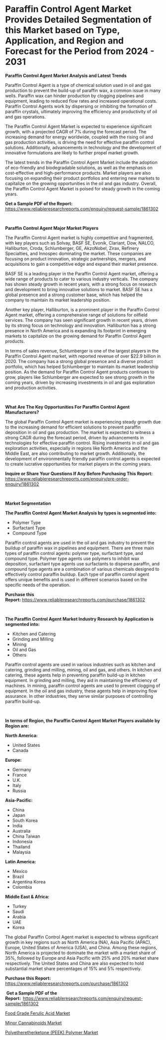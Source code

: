 <p><h1>Paraffin Control Agent Market Provides Detailed Segmentation of this Market based on Type, Application, and Region and Forecast for the Period from 2024 - 2031</h1></p><p><strong>Paraffin Control Agent Market Analysis and Latest Trends</strong></p>
<p><p>Paraffin Control Agent is a type of chemical solution used in oil and gas production to prevent the build-up of paraffin wax, a common issue in many wells. Paraffin wax can hinder production by clogging pipelines and equipment, leading to reduced flow rates and increased operational costs. Paraffin Control Agents work by dispersing or inhibiting the formation of paraffin crystals, ultimately improving the efficiency and productivity of oil and gas operations.</p><p>The Paraffin Control Agent Market is expected to experience significant growth, with a projected CAGR of 7% during the forecast period. The increasing demand for energy worldwide, coupled with the rising oil and gas production activities, is driving the need for effective paraffin control solutions. Additionally, advancements in technology and the development of innovative formulations are likely to further propel market growth.</p><p>The latest trends in the Paraffin Control Agent Market include the adoption of eco-friendly and biodegradable solutions, as well as the emphasis on cost-effective and high-performance products. Market players are also focusing on expanding their product portfolios and entering new markets to capitalize on the growing opportunities in the oil and gas industry. Overall, the Paraffin Control Agent Market is poised for steady growth in the coming years.</p></p>
<p><strong>Get a Sample PDF of the Report:&nbsp;</strong> <a href="https://www.reliableresearchreports.com/enquiry/request-sample/1861302">https://www.reliableresearchreports.com/enquiry/request-sample/1861302</a></p>
<p>&nbsp;</p>
<p><strong>Paraffin Control Agent Major Market Players</strong></p>
<p><p>The Paraffin Control Agent market is highly competitive and fragmented, with key players such as Solvay, BASF SE, Evonik, Clariant, Dow, NALCO, Halliburton, Croda, Schlumberger, GE, AkzoNobel, Zirax, Refinery Specialties, and Innospec dominating the market. These companies are focusing on product innovation, strategic partnerships, mergers, and acquisitions to gain a competitive edge and expand their market presence.</p><p>BASF SE is a leading player in the Paraffin Control Agent market, offering a wide range of products to cater to various industry verticals. The company has shown steady growth in recent years, with a strong focus on research and development to bring innovative solutions to market. BASF SE has a global presence and a strong customer base, which has helped the company to maintain its market leadership position.</p><p>Another key player, Halliburton, is a prominent player in the Paraffin Control Agent market, offering a comprehensive range of solutions for oilfield services. The company has seen significant growth in recent years, driven by its strong focus on technology and innovation. Halliburton has a strong presence in North America and is expanding its footprint in emerging markets to capitalize on the growing demand for Paraffin Control Agent products.</p><p>In terms of sales revenue, Schlumberger is one of the largest players in the Paraffin Control Agent market, with reported revenue of over $22.9 billion in 2020. The company has a strong global presence and a diverse product portfolio, which has helped Schlumberger to maintain its market leadership position. As the demand for Paraffin Control Agent products continues to grow, players like Schlumberger are expected to see strong growth in the coming years, driven by increasing investments in oil and gas exploration and production activities.</p></p>
<p>&nbsp;</p>
<p><strong>What Are The Key Opportunities For Paraffin Control Agent Manufacturers?</strong></p>
<p><p>The global Paraffin Control Agent market is experiencing steady growth due to the increasing demand for efficient solutions to prevent paraffin deposition in oil and gas production. The market is expected to witness a strong CAGR during the forecast period, driven by advancements in technologies for effective paraffin control. Rising investments in oil and gas exploration activities, especially in regions like North America and the Middle East, are also contributing to market growth. Additionally, the development of environmentally friendly paraffin control agents is expected to create lucrative opportunities for market players in the coming years.</p></p>
<p><strong>Inquire or Share Your Questions If Any Before Purchasing This Report:</strong> <a href="https://www.reliableresearchreports.com/enquiry/pre-order-enquiry/1861302">https://www.reliableresearchreports.com/enquiry/pre-order-enquiry/1861302</a></p>
<p>&nbsp;</p>
<p><strong>Market Segmentation</strong></p>
<p><strong>The Paraffin Control Agent Market Analysis by types is segmented into:</strong></p>
<p><ul><li>Polymer Type</li><li>Surfactant Type</li><li>Compound Type</li></ul></p>
<p><p>Paraffin control agents are used in the oil and gas industry to prevent the buildup of paraffin wax in pipelines and equipment. There are three main types of paraffin control agents: polymer type, surfactant type, and compound type. Polymer type agents use polymers to inhibit wax deposition, surfactant type agents use surfactants to disperse paraffin, and compound type agents are a combination of various chemicals designed to effectively control paraffin buildup. Each type of paraffin control agent offers unique benefits and is used in different scenarios based on the specific needs of the operation.</p></p>
<p><strong>Purchase this Report:&nbsp;</strong><a href="https://www.reliableresearchreports.com/purchase/1861302">https://www.reliableresearchreports.com/purchase/1861302</a></p>
<p>&nbsp;</p>
<p><strong>The Paraffin Control Agent Market Industry Research by Application is segmented into:</strong></p>
<p><ul><li>Kitchen and Catering</li><li>Grinding and Milling</li><li>Mining</li><li>Oil and Gas</li><li>Others</li></ul></p>
<p><p>Paraffin control agents are used in various industries such as kitchen and catering, grinding and milling, mining, oil and gas, and others. In kitchen and catering, these agents help in preventing paraffin build-up in kitchen equipment. In grinding and milling, they aid in maintaining the efficiency of machines. In mining, paraffin control agents are used to prevent clogging of equipment. In the oil and gas industry, these agents help in improving flow assurance. In other industries, they serve similar purposes of controlling paraffin build-up.</p></p>
<p>&nbsp;</p>
<p><strong>In terms of Region, the Paraffin Control Agent Market Players available by Region are:</strong></p>
<p>
    <p> <strong> North America: </strong>
        <ul>
            <li>United States</li>
            <li>Canada</li>
        </ul>
        </p> 
    <p> <strong> Europe: </strong>
        <ul>
            <li>Germany</li>
            <li>France</li>
            <li>U.K.</li>
            <li>Italy</li>
            <li>Russia</li>
        </ul>
        </p> 
    <p> <strong> Asia-Pacific: </strong>
        <ul>
            <li>China</li>
            <li>Japan</li>
            <li>South Korea</li>
            <li>India</li>
            <li>Australia</li>
            <li>China Taiwan</li>
            <li>Indonesia</li>
            <li>Thailand</li>
            <li>Malaysia</li>
        </ul>
        </p> 
    <p> <strong> Latin America: </strong>
        <ul>
            <li>Mexico</li>
            <li>Brazil</li>
            <li>Argentina Korea</li>
            <li>Colombia</li>
        </ul>
        </p> 
    <p> <strong> Middle East & Africa: </strong>
        <ul>
            <li>Turkey</li>
            <li>Saudi</li>
            <li>Arabia</li>
            <li>UAE</li>
            <li>Korea</li>
        </ul>
    </p>
    </p>
<p><p>The global Paraffin Control Agent market is expected to witness significant growth in key regions such as North America (NA), Asia Pacific (APAC), Europe, United States of America (USA), and China. Among these regions, North America is projected to dominate the market with a market share of 35%, followed by Europe and Asia Pacific with 25% and 20% market share respectively. The United States and China are also expected to hold substantial market share percentages of 15% and 5% respectively.</p></p>
<p><strong>Purchase this Report: </strong><a href="https://www.reliableresearchreports.com/purchase/1861302">https://www.reliableresearchreports.com/purchase/1861302</a></p>
<p>&nbsp;<strong>Get a Sample PDF of the Report:&nbsp;&nbsp;</strong><a href="https://www.reliableresearchreports.com/enquiry/request-sample/1861302">https://www.reliableresearchreports.com/enquiry/request-sample/1861302</a></p>
<p><strong></strong></p>
<p><p><a href="https://github.com/redneck06/Market-Research-Report-List-2/blob/main/food-grade-ferulic-acid-market.md">Food Grade Ferulic Acid Market</a></p><p><a href="https://github.com/mauripalmi/Market-Research-Report-List-2/blob/main/minor-cannabinoids-market.md">Minor Cannabinoids Market</a></p><p><a href="https://github.com/nicoletavirag/Market-Research-Report-List-2/blob/main/polyetheretherketone-peek-polymer-market.md">Polyetheretherketone (PEEK) Polymer Market</a></p></p>
